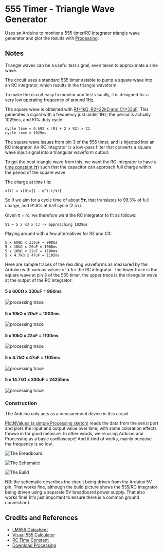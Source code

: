 # 555 Timer - Triangle Wave Generator

Uses an Arduino to monitor a 555 timer/RC integrator triangle wave generator and plot the results with [Processing](https://www.processing.org).

## Notes

Triangle waves can be a useful test signal, even taken to approximate a sine wave.

The circuit uses a standard 555 timer astable to pump a square wave into an RC integrator,
which results in the triangle waveform.

To make the circuit easy to monitor and test visually, it is designed for a very low operating frequency of around 1Hz.

The square wave is obtained with [R1=1kΩ, R2=22kΩ and C1=33uF](http://visual555.tardate.com/?mode=astable&r1=1&r2=22&c=33).
This generates a signal with a frequency just under 1Hz; the period is actually 1029ms, and 51% duty cycle.

    cycle time = 0.693 x (R1 + 2 x R2) x C1
    cycle time = 1029ms

The square wave issues from pin 3 of the 555 timer, and is injected into an RC integrator.
An RC integrator is a low-pass filter that converts a square wave input signal into a triangular waveform output.

To get the best triangle wave from this, we want the RC integrator to have a
[time constant (𝛕)](http://en.wikipedia.org/wiki/RC_time_constant)
such that the capacitor can approach full charge within the period of the square wave.

The charge at time t is:

    v(t) = v(0)x[1 - e^(-t/𝛕)]

So if we aim for a cycle time of about 5𝛕, that translates to 99.3% of full charge, and 91.8% at half cycle (2.5𝛕).

Given 𝛕 = rc, we therefore want the RC integrator to fit as follows:

    5𝛕 = 5 x R3 x C3 -> approaching 1029ms

Playing around with a few alternatives for R3 and C3:

    5 x 600Ω x 330uF = 990ms
    5 x 10kΩ x 20uF = 1000ms
    5 x 10kΩ x 22uF = 1100ms
    5 x 4.7kΩ x 47uF = 1105ms

Here are sample traces of the resulting waveforms as measured by the Arduino with various values of 𝛕 for the RC integrator.
The lower trace is the square wave at pin 3 of the 555 timer,
the upper trace is the triangular wave at the output of the RC integrator:

#### 5 x 600Ω x 330uF = 990ms
![processing trace](./assets/processing_trace_66x33.png?raw=true)

#### 5 x 10kΩ x 20uF = 1000ms
![processing trace](./assets/processing_trace_10x20.png?raw=true)

#### 5 x 10kΩ x 22uF = 1100ms
![processing trace](./assets/processing_trace_10x22.png?raw=true)

#### 5 x 4.7kΩ x 47uF = 1105ms
![processing trace](./assets/processing_trace_47x47.png?raw=true)

#### 5 x 14.7kΩ x 330uF = 24255ms
![processing trace](./assets/processing_trace_14700x330.png?raw=true)

### Construction

The Arduino only acts as a measurement device in this circuit.

[PlotNValues (a simple Processing sketch)](../../processing/PlotNValues) reads the data from the serial port and plots the input and output value over time, with some coloration effects thrown in for good measure. In other words, we're using Arduino and Processing as a basic oscilloscope! And it kind of works, mainly because the frequency is so low.

![The Breadboard](./assets/TriangleWaveGen_bb.jpg?raw=true)

![The Schematic](./assets/TriangleWaveGen_schematic.jpg?raw=true)

![The Build](./assets/TriangleWaveGen_build.jpg?raw=true)

NB: the schematic describes the circuit being driven from the Arduino 5V pin.
That works fine, although the build picture shows the 555/RC integrator being driven using a separate 5V breadboard power supply.
That also works fine! (It's just important to ensure there is a common ground connection).

## Credits and References
* [LM555 Datasheet](http://www.futurlec.com/Linear/LM555CN.shtml)
* [Visual 555 Calculator](http://visual555.tardate.com)
* [RC Time Constant](http://en.wikipedia.org/wiki/RC_time_constant)
* [Download Processing](https://www.processing.org/download/)